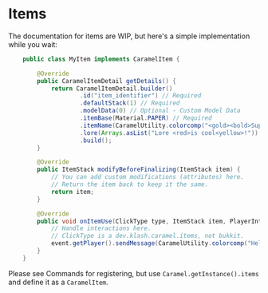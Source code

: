 # Items

The documentation for items are WIP, but here's a simple implementation while you wait:

```java
    public class MyItem implements CaramelItem {

        @Override
        public CaramelItemDetail getDetails() {
            return CaramelItemDetail.builder()
                    .id("item_identifier") // Required
                    .defaultStack(1) // Required
                    .modelData(0) // Optional - Custom Model Data
                    .itemBase(Material.PAPER) // Required
                    .itemName(CaramelUtility.colorcomp("<gold><bold>Supports miniMessage")) // Required
                    .lore(Arrays.asList("Lore <red>is cool<yellow>!")) // Required
                    .build();
        }

        @Override
        public ItemStack modifyBeforeFinalizing(ItemStack item) {
            // You can add custom modifications (attributes) here.
            // Return the item back to keep it the same.
            return item;
        }

        @Override
        public void onItemUse(ClickType type, ItemStack item, PlayerInteractEvent event) {
            // Handle interactions here.
            // ClickType is a dev.klash.caramel.items, not bukkit.
            event.getPlayer().sendMessage(CaramelUtility.colorcomp("Hello!"));
        }
    }
```

Please see Commands for registering, but use `Caramel.getInstance().items` and define it as a `CaramelItem`.
